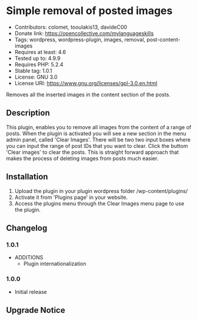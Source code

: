 # Simple removal of posted images

* Contributors: colomet, tooulakis13, davideC00
* Donate link: https://opencollective.com/mylanguageskills
* Tags: wordpress, wordpress-plugin, images, removal, post-content-images
* Requires at least: 4.6
* Tested up to: 4.9.9
* Requires PHP: 5.2.4
* Stable tag: 1.0.1
* License: GNU 3.0
* License URI: https://www.gnu.org/licenses/gpl-3.0.en.html

Removes all the inserted images in the content section of the posts.

## Description

This plugin, enables you to remove all images from the content of a range of posts.
When the plugin is activated you will see a new section in the menu admin panel, called 'Clear Images'.
There will be two two input boxes where you can input the range of post IDs that you want to clear.
Click the buttom 'Clear images' to clear the posts.
This is straight forward approach that makes the process of deleting images from posts much easier.

## Installation

1. Upload the plugin in your plugin wordpress folder /wp-content/plugins/
2. Activate it from 'Plugins page' in your website.
3. Access the plugins menu through the Clear Images menu page to use the plugin.

## Changelog

### 1.0.1
* ADDITIONS
  * Plugin internationalization

### 1.0.0
* Initial release

## Upgrade Notice
